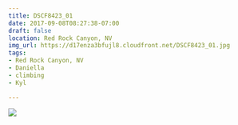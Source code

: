 ```yaml
---
title: DSCF8423_01
date: 2017-09-08T08:27:38-07:00
draft: false
location: Red Rock Canyon, NV
img_url: https://d17enza3bfujl8.cloudfront.net/DSCF8423_01.jpg
tags:
- Red Rock Canyon, NV
- Daniella
- climbing
- Kyl

---
```


![](https://d17enza3bfujl8.cloudfront.net/DSCF8423_01.jpg)

